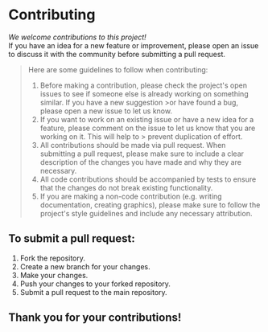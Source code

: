 # Contributing

*We welcome contributions to this project!* <br>
If you have an idea for a new feature or improvement, please open an issue to discuss it with the community before submitting a pull request.

>Here are some guidelines to follow when contributing:
>1. Before making a contribution, please check the project's open issues to see if someone else is already working on something similar. If you have a new suggestion >or    have found a bug, please open a new issue to let us know.
>2. If you want to work on an existing issue or have a new idea for a feature, please comment on the issue to let us know that you are working on it. This will help to >   prevent duplication of effort.
>3. All contributions should be made via pull request. When submitting a pull request, please make sure to include a clear description of the changes you have made and    why they are necessary.
>4. All code contributions should be accompanied by tests to ensure that the changes do not break existing functionality.
>5. If you are making a non-code contribution (e.g. writing documentation, creating graphics), please make sure to follow the project's style guidelines and include any    necessary attribution.

## To submit a pull request:
1. Fork the repository.
2. Create a new branch for your changes.
3. Make your changes.
4. Push your changes to your forked repository.
5. Submit a pull request to the main repository.

## Thank you for your contributions!
